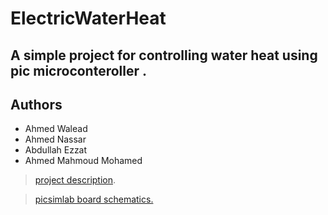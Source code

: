 # ElectricWaterHeat
## A simple project for controlling water heat using pic microconteroller .

## Authors
- Ahmed Walead 
- Ahmed Nassar
- Abdullah Ezzat
- Ahmed Mahmoud Mohamed

> [project description](https://drive.google.com/file/d/1dE2pS3YryBuqLWGIjMwEn3Vw4nyQ4NPc/view?fbclid=IwAR1ABPT3WNZgBmdJCTOWhTVQw3iiSdVhGv3-mQYP_SZW9zu8Tj_eKSXe42w).

> [picsimlab board schematics.](https://lcgamboa.github.io/picsimlab/pdf/board3.pdf)
